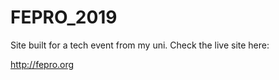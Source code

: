 # FEPRO_2019

Site built for a tech event from my uni.
Check the live site here: 

http://fepro.org
